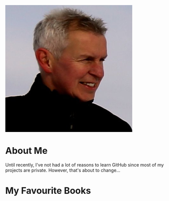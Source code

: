 ![headshot](FWVR7O1v_400x400.jpg)

# About Me
Until recently, I've not had a lot of reasons to learn GitHub since most of my projects are private. However, that's about to change...

# My Favourite Books
